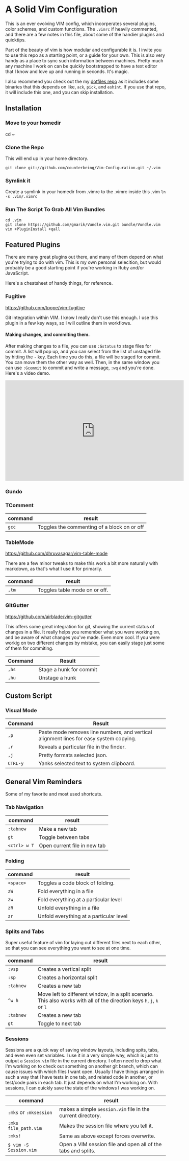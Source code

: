 # A Solid Vim Configuration
This is an ever evolving VIM config, which incorperates several plugins, color schemes, and custom functions. The `.vimrc` if heavily commented, and there are a few notes in this file, about some of the handier plugins and quicktips.

Part of the beauty of vim is how modular and configurable it is. I invite you to use this repo as a starting point, or a guide for your own. This is also very handy as a place to sync such information between machines. Pretty much any machine I work on can be quickly bootstrapped to have a text editor that I know and love up and running in seconds. It's magic. 

I also recommend you check out the my [dotfiles repo](https://github.com/counterbeing/.dotfiles) as it includes some binaries that this depends on like, `ack`, `pick`, and `eshint`. If you use that repo, it will include this one, and you can skip installation.

## Installation

### Move to your homedir
cd ~

### Clone the Repo 
This will end up in your home directory.

`git clone git://github.com/counterbeing/Vim-Configuration.git ~/.vim`

### Symlink it
Create a symlink in your homedir from .vimrc to the .vimrc inside this .vim
`ln -s .vim/.vimrc `

### Run The Script To Grab All Vim Bundles
```
cd .vim
git clone https://github.com/gmarik/Vundle.vim.git bundle/Vundle.vim
vim +PluginInstall +qall
```

## Featured Plugins
There are many great plugins out there, and many of them depend on what you're trying to do with vim. This is my own personal selecition, but would probably be a good starting point if you're working in Ruby and/or JavaScript.

Here's a cheatsheet of handy things, for reference.

### Fugitive

https://github.com/tpope/vim-fugitive

Git integration within VIM. I know I really don't use this enough. I use this plugin in a few key ways, so I will outline them in workflows.

#### Making changes, and commiting them.
After making changes to a file, you can use `:Gstatus` to stage files for commit. A list will pop up, and you can select from the list of unstaged file by hitting the `-`  key. Each time you do this, a file will be staged for commit. You can move them the other way as well. Then, in the same window you can use `:Gcommit` to commit and write a message, `:wq` and you're done. Here's a video demo. 


<iframe width="560" height="315" src="https://www.youtube.com/embed/AsKGOeonbIs?start=445&end=556&version=3" frameborder="0" allowfullscreen=""></iframe>

### Gundo

### TComment
| command | result                                      |
|---------|---------------------------------------------|
| `gcc`   | Toggles the commenting of a block on or off |

### TableMode

https://github.com/dhruvasagar/vim-table-mode

There are a few minor tweaks to make this work a bit more naturally with markdown, as that's what I use it for primarily.

| command | result                        |
|---------|-------------------------------|
| `,tm`   | Toggles table mode on or off. |


### GitGutter

https://github.com/airblade/vim-gitgutter

This offers some great integration for git, showing the current status of changes in a file. It really helps you remember what you were working on, and be aware of what changes you've made. Even more cool. If you were workig on two different changes by mistake, you can easily stage just some of them for commiting.

| Command | Result                  |
|---------|-------------------------|
| `,hs`   | Stage a hunk for commit |
| `,hu`   | Unstage a hunk          |

## Custom Script
### Visual Mode

| Command  | Result                                                                                 |
|----------|----------------------------------------------------------------------------------------|
| `,p`     | Paste mode removes line numbers, and vertical alignment lines for easy system copying. |
| `,r`     | Reveals a particular file in the finder.                                               |
| `,j`     | Pretty formats selected json.                                                          |
| `CTRL-y` | Yanks selected text to system clipboard.                                               |

## General Vim Reminders

Some of my favorite and most used shortcuts.

### Tab Navigation

| command      | result                       |
|--------------|------------------------------|
| `:tabnew`    | Make a new tab               |
| `gt`         | Toggle between tabs          |
| `<ctrl> w T` | Open current file in new tab |

### Folding

| command   | result                                  |
|-----------|-----------------------------------------|
| `<space>` | Toggles a code block of folding.        |
| `zW`      | Fold everything in a file               |
| `zw`      | Fold everything at a particular level   |
| `zR`      | Unfold everything in a file             |
| `zr`      | Unfold everything at a particular level |

### Splits and Tabs

Super useful feature of vim for laying out different files next to each other, so that you can see everything you want to see at one time.

| command   | result                                                                                                                  |
|-----------|-------------------------------------------------------------------------------------------------------------------------|
| `:vsp`    | Creates a vertical split                                                                                                |
| `:sp`     | Creates a horizontal split                                                                                              |
| `:tabnew` | Creates a new tab                                                                                                       |
| `^w h`    | Move left to different window, in a split scenario. This also works with all of the direction keys `h`, `j`, `k` or `l` |
| `:tabnew` | Creates a new tab                                                                                                       |
| `gt`      | Toggle to next tab                                                                                                      |

### Sessions

Sessions are a quick way of saving window layouts, including spits, tabs, and even even set variables. I use it in a very simple way, which is just to output a `Session.vim` file in the current directory. I often need to drop what I'm working on to check out something on another git branch, which can cause issues with which files I want open. Usually I have things arranged in such a way that I have tests in one tab, and related code in another, or test/code pairs in each tab. It just depends on what I'm working on. With sessions, I can quickly save the state of the windows I was working on.

| command                | result                                                       |
|------------------------|--------------------------------------------------------------|
| `:mks` or `:mksession` | makes a simple `Session.vim` file in the current directory.  |
| `:mks file_path.vim`   | Makes the session file where you tell it.                    |
| `:mks!`                | Same as above except forces overwrite.                       |
| `$ vim -S Session.vim` | Open a VIM session file and open all of the tabs and splits. |


